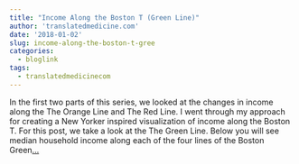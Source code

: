 ```yaml
---
title: "Income Along the Boston T (Green Line)"
author: 'translatedmedicine.com'
date: '2018-01-02'
slug: income-along-the-boston-t-gree
categories:
  - bloglink
tags:
  - translatedmedicinecom
---
```


In the first two parts of this series, we looked at the changes in income along the The Orange Line and The Red Line. I went through my approach for creating a New Yorker inspired visualization of income along the Boston T. For this post, we take a look at the The Green Line. Below you will see median household income along each of the four lines of the Boston Green[... <i class="fas fa-external-link-alt"></i>](https://translatedmedicine.netlify.com/post/income-along-the-boston-t-iii/)

